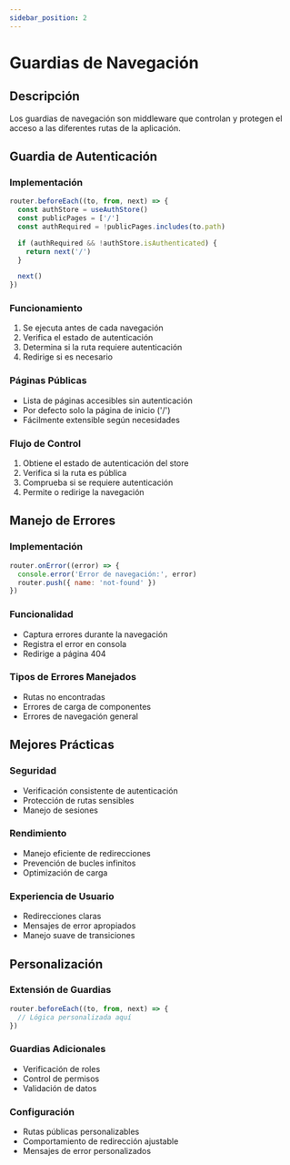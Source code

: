 ```yaml
---
sidebar_position: 2
---
```


# Guardias de Navegación

## Descripción
Los guardias de navegación son middleware que controlan y protegen el acceso a las diferentes rutas de la aplicación.

## Guardia de Autenticación

### Implementación
```js
router.beforeEach((to, from, next) => {
  const authStore = useAuthStore()
  const publicPages = ['/']
  const authRequired = !publicPages.includes(to.path)

  if (authRequired && !authStore.isAuthenticated) {
    return next('/')
  }

  next()
})
```

### Funcionamiento
1. Se ejecuta antes de cada navegación
2. Verifica el estado de autenticación
3. Determina si la ruta requiere autenticación
4. Redirige si es necesario

### Páginas Públicas
- Lista de páginas accesibles sin autenticación
- Por defecto solo la página de inicio ('/')
- Fácilmente extensible según necesidades

### Flujo de Control
1. Obtiene el estado de autenticación del store
2. Verifica si la ruta es pública
3. Comprueba si se requiere autenticación
4. Permite o redirige la navegación

## Manejo de Errores

### Implementación
```js
router.onError((error) => {
  console.error('Error de navegación:', error)
  router.push({ name: 'not-found' })
})
```

### Funcionalidad
- Captura errores durante la navegación
- Registra el error en consola
- Redirige a página 404

### Tipos de Errores Manejados
- Rutas no encontradas
- Errores de carga de componentes
- Errores de navegación general

## Mejores Prácticas

### Seguridad
- Verificación consistente de autenticación
- Protección de rutas sensibles
- Manejo de sesiones

### Rendimiento
- Manejo eficiente de redirecciones
- Prevención de bucles infinitos
- Optimización de carga

### Experiencia de Usuario
- Redirecciones claras
- Mensajes de error apropiados
- Manejo suave de transiciones

## Personalización

### Extensión de Guardias
```js
router.beforeEach((to, from, next) => {
  // Lógica personalizada aquí
})
```

### Guardias Adicionales
- Verificación de roles
- Control de permisos
- Validación de datos

### Configuración
- Rutas públicas personalizables
- Comportamiento de redirección ajustable
- Mensajes de error personalizados